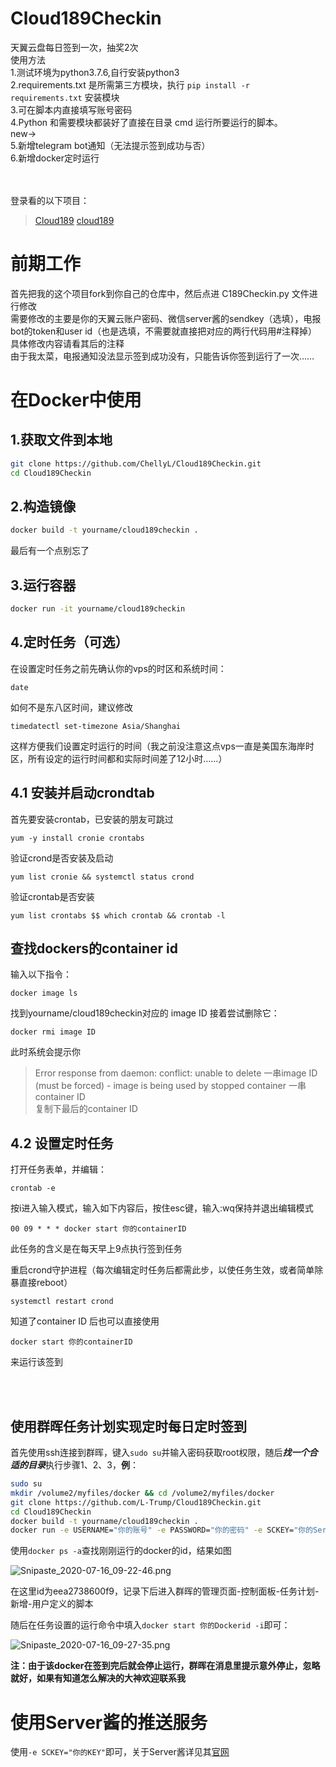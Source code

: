 # Cloud189Checkin

天翼云盘每日签到一次，抽奖2次<br>
使用方法<br>
1.测试环境为python3.7.6,自行安装python3<br>
2.requirements.txt 是所需第三方模块，执行 `pip install -r requirements.txt` 安装模块<br>
3.可在脚本内直接填写账号密码<br>
4.Python 和需要模块都装好了直接在目录 cmd 运行所要运行的脚本。<br>
new→<br>
5.新增telegram bot通知（无法提示签到成功与否）<br>
6.新增docker定时运行<br>
<br>
<br>

登录看的以下项目：
> [Cloud189](https://github.com/Dawnnnnnn/Cloud189)
> [cloud189](https://github.com/Aruelius/cloud189)


# 前期工作
首先把我的这个项目fork到你自己的仓库中，然后点进 C189Checkin.py 文件进行修改<br>
需要修改的主要是你的天翼云账户密码、微信server酱的sendkey（选填），电报bot的token和user id（也是选填，不需要就直接把对应的两行代码用#注释掉）<br>
具体修改内容请看其后的注释<br>
由于我太菜，电报通知没法显示签到成功没有，只能告诉你签到运行了一次……<br>

# 在Docker中使用

1.获取文件到本地
----

```zsh
git clone https://github.com/ChellyL/Cloud189Checkin.git
cd Cloud189Checkin
```

2.构造镜像
-----

```zsh
docker build -t yourname/cloud189checkin .
```

最后有一个点别忘了

3.运行容器
-----

```zsh
docker run -it yourname/cloud189checkin
```

4.定时任务（可选）
-----
在设置定时任务之前先确认你的vps的时区和系统时间：
```
date
```
如何不是东八区时间，建议修改
```
timedatectl set-timezone Asia/Shanghai
```
这样方便我们设置定时运行的时间（我之前没注意这点vps一直是美国东海岸时区，所有设定的运行时间都和实际时间差了12小时……）
## 4.1 安装并启动crondtab
首先要安装crontab，已安装的朋友可跳过
```
yum -y install cronie crontabs
```
验证crond是否安装及启动
```
yum list cronie && systemctl status crond
```
验证crontab是否安装
```
yum list crontabs $$ which crontab && crontab -l
```
## 查找dockers的container id
输入以下指令：
```
docker image ls
```
找到yourname/cloud189checkin对应的 image ID
接着尝试删除它：
```
docker rmi image ID
```
此时系统会提示你
>Error response from daemon: conflict: unable to delete 一串image ID (must be forced) - image is being used by stopped container 一串container ID <br>
复制下最后的container ID

## 4.2 设置定时任务
打开任务表单，并编辑：
```
crontab -e
```
按i进入输入模式，输入如下内容后，按住esc键，输入:wq保持并退出编辑模式
```
00 09 * * * docker start 你的containerID
```
此任务的含义是在每天早上9点执行签到任务<br>

重启crond守护进程（每次编辑定时任务后都需此步，以使任务生效，或者简单除暴直接reboot）
```
systemctl restart crond
```

知道了container ID 后也可以直接使用
```
docker start 你的containerID
```
来运行该签到

<br>
<br>

使用群晖任务计划实现定时每日定时签到
-----

首先使用ssh连接到群晖，键入`sudo su`并输入密码获取root权限，随后***找一个合适的目录***执行步骤1、2、3，**例**：

```zsh
sudo su
mkdir /volume2/myfiles/docker && cd /volume2/myfiles/docker
git clone https://github.com/L-Trump/Cloud189Checkin.git
cd Cloud189Checkin
docker build -t yourname/cloud189checkin .
docker run -e USERNAME="你的账号" -e PASSWORD="你的密码" -e SCKEY="你的Server酱KEY" -it yourname/cloud189checkin
```

使用`docker ps -a`查找刚刚运行的docker的id，结果如图

![Snipaste_2020-07-16_09-22-46.png](https://xqhma.oss-cn-hangzhou.aliyuncs.com/image/Snipaste_2020-07-16_09-22-46.png)

在这里id为eea2738600f9，记录下后进入群晖的管理页面-控制面板-任务计划-新增-用户定义的脚本

随后在任务设置的运行命令中填入`docker start 你的Dockerid -i`即可：

![Snipaste_2020-07-16_09-27-35.png](https://xqhma.oss-cn-hangzhou.aliyuncs.com/image/Snipaste_2020-07-16_09-27-35.png)

**注：由于该docker在签到完后就会停止运行，群晖在消息里提示意外停止，忽略就好，如果有知道怎么解决的大神欢迎联系我**

# 使用Server酱的推送服务

使用`-e SCKEY="你的KEY"`即可，关于Server酱详见其[官网](https://sc.ftqq.com/3.version)

